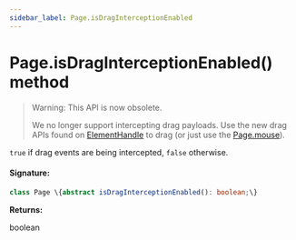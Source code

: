 ```yaml
---
sidebar_label: Page.isDragInterceptionEnabled
---
```


# Page.isDragInterceptionEnabled() method

> Warning: This API is now obsolete.
>
> We no longer support intercepting drag payloads. Use the new drag APIs found on [ElementHandle](./puppeteer.elementhandle.md) to drag (or just use the [Page.mouse](./puppeteer.page.mouse.md)).

`true` if drag events are being intercepted, `false` otherwise.

#### Signature:

```typescript
class Page \{abstract isDragInterceptionEnabled(): boolean;\}
```

**Returns:**

boolean
